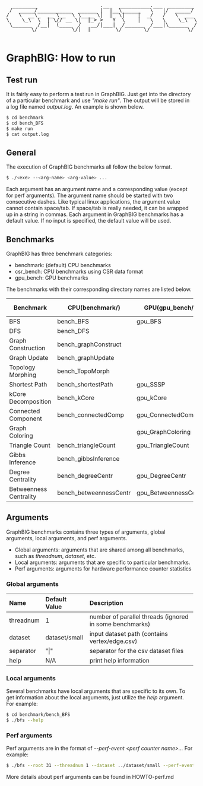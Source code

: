 <pre style="display:inline-block;line-height:13px;">
  ________                    .__   __________.___  ________
 /  _____/___________  ______ |  |__\______   \   |/  _____/
/   \  __\_  __ \__  \ \____ \|  |  \|    |  _/   /   \  ___
\    \_\  \  | \// __ \|  |_> >   Y  \    |   \   \    \_\  \
 \______  /__|  (____  /   __/|___|  /______  /___|\______  /
        \/           \/|__|        \/       \/            \/
</pre>

# GraphBIG: How to run

## Test run

It is fairly easy to perform a test run in GraphBIG. Just get into the directory of a particular benchmark and use _"make run"_. The output will be stored in a log file named _output.log_. An example is shown below.

```sh
$ cd benchmark
$ cd bench_BFS
$ make run
$ cat output.log
```

## General

The execution of GraphBIG benchmarks all follow the below format.

```sh
$ ./<exe> --<arg-name> <arg-value> ...
```

Each argument has an argument name and a corresponding value (except for perf arguments). The argument name should be started with two consecutive dashes. Like typical linux applications, the argument value cannot contain space/tab. If space/tab is really needed, it can be wrapped up in a string in commas. Each argument in GraphBIG benchmarks has a default value. If no input is specified, the default value will be used.

## Benchmarks

GraphBIG has three benchmark categories:

- benchmark: (default) CPU benchmarks
- csr_bench: CPU benchmarks using CSR data format
- gpu_bench: GPU benchmarks

The benchmarks with their corresponding directory names are listed below. 

|Benchmark|CPU(benchmark/)|GPU(gpu_bench/)|CPU-CSR(csr_bench)|
|---------|----------|--------|--------|
|BFS|bench_BFS|gpu_BFS|csr_BFS|
|DFS|bench_DFS|||
|Graph Construction|bench_graphConstruct|||
|Graph Update|bench_graphUpdate|||
|Topology Morphing|bench_TopoMorph|||
|Shortest Path|bench_shortestPath|gpu_SSSP|csr_SSSP|
|kCore Decomposition|bench_kCore|gpu_kCore|csr_kCore|
|Connected Component|bench_connectedComp|gpu_ConnectedComp|csr_CComp|
|Graph Coloring||gpu_GraphColoring|csr_GraphColoring|
|Triangle Count|bench_triangleCount|gpu_TriangleCount|csr_TC|
|Gibbs Inference|bench_gibbsInference|||
|Degree Centrality|bench_degreeCentr|gpu_DegreeCentr|csr_DC|
|Betweenness Centrality|bench_betweennessCentr|gpu_BetweennessCentr||


## Arguments

GraphBIG benchmarks contains three types of arguments, global arguments, local arguments, and perf arguments.

- Global arguments: arguments that are shared among all benchmarks, such as _threadnum_, _dataset_, etc.
- Local arguments: arguments that are specific to particular benchmarks.
- Perf arguments: arguments for hardware performance counter statistics

### Global arguments

|Name|Default Value|Description|
|:----|:-------------|:-----------|
|threadnum|1|number of parallel threads (ignored in some benchmarks)|
|dataset|dataset/small|input dataset path (contains vertex/edge.csv)|
|separator|"\|"|separator for the csv dataset files|
|help|N/A|print help information|

### Local arguments

Several benchmarks have local arguments that are specific to its own. To get information about the local arguments, just utilize the _help_ argument. For example:

```sh
$ cd benchmark/bench_BFS
$ ./bfs --help
```

### Perf arguments

Perf arguments are in the format of _--perf-event \<perf counter name\>..._
For example:

```sh
$ ./bfs --root 31 --threadnum 1 --dataset ../dataset/small --perf-event PERF_COUNT_HW_CPU_CYCLES PERF_COUNT_HW_INSTRUCTIONS
```

More details about perf arguments can be found in HOWTO-perf.md






